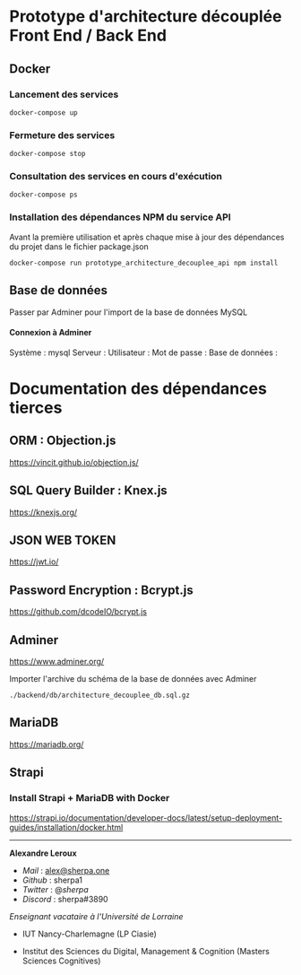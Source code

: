 # Prototype d'architecture découplée Front End / Back End

## Docker

### Lancement des services

`docker-compose up`

### Fermeture des services

`docker-compose stop`

### Consultation des services en cours d'exécution

`docker-compose ps`

### Installation des dépendances NPM du service API

Avant la première utilisation et après chaque mise à jour des dépendances du projet dans le fichier package.json

`docker-compose run prototype_architecture_decouplee_api npm install`

## Base de données

Passer par Adminer pour l'import de la base de données MySQL

#### Connexion à Adminer

Système : mysql
Serveur : 
Utilisateur : 
Mot de passe : 
Base de données : 

# Documentation des dépendances tierces 

## ORM : Objection.js

https://vincit.github.io/objection.js/

## SQL Query Builder : Knex.js

https://knexjs.org/

## JSON WEB TOKEN 

https://jwt.io/

## Password Encryption : Bcrypt.js

https://github.com/dcodeIO/bcrypt.js

## Adminer

https://www.adminer.org/

Importer l'archive du schéma de la base de données avec Adminer

`./backend/db/architecture_decouplee_db.sql.gz`


## MariaDB

https://mariadb.org/

## Strapi

### Install Strapi + MariaDB with Docker
https://strapi.io/documentation/developer-docs/latest/setup-deployment-guides/installation/docker.html


---

**Alexandre Leroux**

- _Mail_ : alex@sherpa.one
- _Github_ : sherpa1
- _Twitter_ : @_sherpa_
- _Discord_ : sherpa#3890

_Enseignant vacataire à l'Université de Lorraine_

- IUT Nancy-Charlemagne (LP Ciasie)

- Institut des Sciences du Digital, Management & Cognition (Masters Sciences Cognitives)
